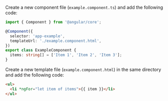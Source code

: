 Create a new component file (`example.component.ts`) and add the following code:

```typescript
import { Component } from '@angular/core';

@Component({
  selector: 'app-example',
  templateUrl: './example.component.html',
})
export class ExampleComponent {
  items: string[] = ['Item 1', 'Item 2', 'Item 3'];
}
```

Create a new template file (`example.component.html`) in the same directory and add the following code:

```html
<ul>
  <li *ngFor="let item of items">{{ item }}</li>
</ul>
```
